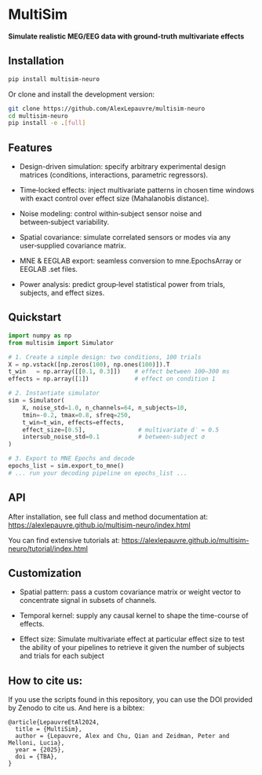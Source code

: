 # MultiSim

**Simulate realistic MEG/EEG data with ground-truth multivariate effects**

## Installation

```bash
pip install multisim-neuro
```

Or clone and install the development version:

```bash
git clone https://github.com/AlexLepauvre/multisim-neuro
cd multisim-neuro
pip install -e .[full]
```

## Features

- Design-driven simulation: specify arbitrary experimental design matrices (conditions, interactions, parametric regressors).

- Time‑locked effects: inject multivariate patterns in chosen time windows with exact control over effect size (Mahalanobis distance).

- Noise modeling: control within‑subject sensor noise and between‑subject variability.

- Spatial covariance: simulate correlated sensors or modes via any user‑supplied covariance matrix.

- MNE & EEGLAB export: seamless conversion to mne.EpochsArray or EEGLAB .set files.

- Power analysis: predict group‑level statistical power from trials, subjects, and effect sizes.

## Quickstart
```python
import numpy as np
from multisim import Simulator

# 1. Create a simple design: two conditions, 100 trials
X = np.vstack([np.zeros(100), np.ones(100)]).T  
t_win   = np.array([[0.1, 0.3]])    # effect between 100–300 ms
effects = np.array([1])             # effect on condition 1

# 2. Instantiate simulator
sim = Simulator(
    X, noise_std=1.0, n_channels=64, n_subjects=10,
    tmin=-0.2, tmax=0.8, sfreq=250,
    t_win=t_win, effects=effects,
    effect_size=[0.5],               # multivariate d′ = 0.5
    intersub_noise_std=0.1           # between-subject σ
)

# 3. Export to MNE Epochs and decode
epochs_list = sim.export_to_mne()
# ... run your decoding pipeline on epochs_list ...
```

## API
After installation, see full class and method documentation at: https://alexlepauvre.github.io/multisim-neuro/index.html

You can find extensive tutorials at:
https://alexlepauvre.github.io/multisim-neuro/tutorial/index.html

## Customization

- Spatial pattern: pass a custom covariance matrix or weight vector to concentrate signal in subsets of channels.

- Temporal kernel: supply any causal kernel to shape the time-course of effects.

- Effect size: Simulate multivariate effect at particular effect size to test the ability of your pipelines to retrieve it given the number of subjects and trials for each subject

## How to cite us:
If you use the scripts found in this repository, you can use the DOI provided by Zenodo to cite us. And here is a bibtex:

```
@article{LepauvreEtAl2024,
  title = {MultiSim},
  author = {Lepauvre, Alex and Chu, Qian and Zeidman, Peter and Melloni, Lucia},
  year = {2025},
  doi = {TBA},
}
```